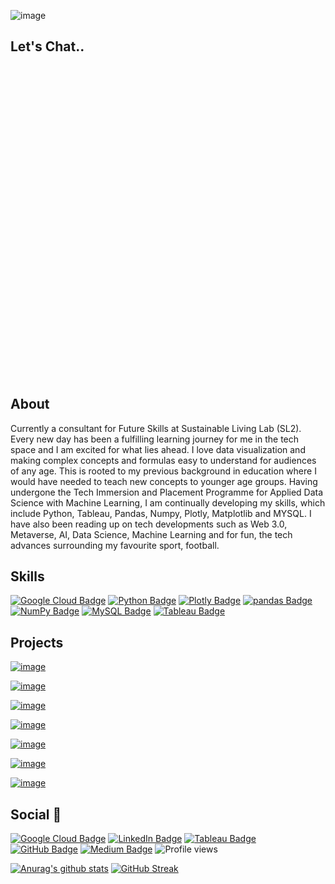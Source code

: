 ![image](https://user-images.githubusercontent.com/96287600/168872368-78171dab-f361-4a34-88dd-986dfd39341a.png)


## Let's Chat..

<script SameSite="None; Secure" src="https://cdn.landbot.io/landbot-3/landbot-3.0.0.js"></script>
<div id="myLandbot" style="width: 100%; height: 500px"></div>
<script>
  var myLandbot = new Landbot.Container({
    container: '#myLandbot',
    configUrl: 'https://landbot.site/v3/H-1324951-D38ANUUQHTU7PLSU/index.json',
  });
</script>

## About 

Currently a consultant for Future Skills at Sustainable Living Lab (SL2). Every new day has been a fulfilling learning journey for me in the tech space and I am excited for what lies ahead. I love data visualization and making complex concepts and formulas easy to understand for audiences of any age. This is rooted to my previous background in education where I would have needed to teach new concepts to younger age groups. 
Having undergone the Tech Immersion and Placement Programme for Applied Data Science with Machine Learning, I am continually developing my skills, which include Python, Tableau, Pandas, Numpy, Plotly, Matplotlib and MYSQL. I have also been reading up on tech developments such as Web 3.0, Metaverse, AI, Data Science, Machine Learning and for fun, the tech advances surrounding my favourite sport, football.

## Skills

[![Google Cloud Badge](https://img.shields.io/badge/Google%20Cloud-4285F4?logo=googlecloud&logoColor=fff&style=flat)](https://www.cloudskillsboost.google/public_profiles/c2ff4f8e-4f42-4380-b038-73104c7d98fc) [![Python Badge](https://img.shields.io/badge/Python-3776AB?logo=python&logoColor=fff&style=flat)](https://www.python.org/) [![Plotly Badge](https://img.shields.io/badge/Plotly-3F4F75?logo=plotly&logoColor=fff&style=flat)](https://plotly.com/) [![pandas Badge](https://img.shields.io/badge/pandas-150458?logo=pandas&logoColor=fff&style=flat)](https://pandas.pydata.org/) [![NumPy Badge](https://img.shields.io/badge/NumPy-013243?logo=numpy&logoColor=fff&style=flat)](https://numpy.org/) [![MySQL Badge](https://img.shields.io/badge/MySQL-4479A1?logo=mysql&logoColor=fff&style=flat)](https://www.mysql.com/) [![Tableau Badge](https://img.shields.io/badge/Tableau-E97627?logo=tableau&logoColor=fff&style=flat)](https://public.tableau.com/app/profile/mohamed.abdul.rauf) 


## Projects
[![image](https://user-images.githubusercontent.com/96287600/171625874-85257b45-f158-4433-a40e-05996ba0c211.png)](https://github.com/abdrauf26/champions_league_repo)

[![image](https://user-images.githubusercontent.com/96287600/159918685-0d6984c9-4690-4cc8-ab62-1a11eb4bab95.png)](https://github.com/abdrauf26/abdul_rauf_repo)

[![image](https://user-images.githubusercontent.com/96287600/167428747-62a64b60-fc42-40a0-a211-fb19fac4157d.png)](https://github.com/abdrauf26/ml_repo)

[![image](https://user-images.githubusercontent.com/96287600/161565008-39ba33fc-8194-48a5-a288-751fc89358d8.png)](https://public.tableau.com/app/profile/mohamed.abdul.rauf/viz/HowSengkanghasthenumberofhighestHDBunitssoldinSingaporeusingTableau_/HowSengkanghasthenumberofhighestHDBunitssoldinSingaporeusingTableau_)

[![image](https://user-images.githubusercontent.com/96287600/178280374-6d62400d-6d19-4d71-9498-8a1a7da7f8d1.png)](https://github.com/abdrauf26/data_visualization)

[![image](https://user-images.githubusercontent.com/96287600/163551843-d4fb392b-713f-43fc-acba-0cd678a04129.png)](https://github.com/abdrauf26/web_scraping_repo)

[![image](https://user-images.githubusercontent.com/96287600/163976546-c012a39b-1734-4e36-9696-6fe7c8a3aad7.png)](https://github.com/abdrauf26/my_sql_repo)





## Social 📧 

[![Google Cloud Badge](https://img.shields.io/badge/Google%20Cloud-4285F4?logo=googlecloud&logoColor=fff&style=flat)](https://www.cloudskillsboost.google/public_profiles/c2ff4f8e-4f42-4380-b038-73104c7d98fc) [![LinkedIn Badge](https://img.shields.io/badge/LinkedIn-0A66C2?logo=linkedin&logoColor=fff&style=flat)](https://www.linkedin.com/in/abdrauf26/) [![Tableau Badge](https://img.shields.io/badge/Tableau-E97627?logo=tableau&logoColor=fff&style=flat)](https://public.tableau.com/app/profile/mohamed.abdul.rauf) [![GitHub Badge](https://img.shields.io/badge/GitHub-181717?logo=github&logoColor=fff&style=flat)](https://github.com/abdrauf26) [![Medium Badge](https://img.shields.io/badge/Medium-000?logo=medium&logoColor=fff&style=flat)](https://medium.com/@rauf.yusope) ![Profile views](https://gpvc.arturio.dev/abdrauf26) 





[![Anurag's github stats](https://github-readme-stats.vercel.app/api?username=abdrauf26&theme=prussian)](https://github.com/anuraghazra/github-readme-stats)
[![GitHub Streak](https://github-readme-streak-stats.herokuapp.com/?user=abdrauf26&theme=default)](https://git.io/streak-stats)


<!---
abdrauf26/abdrauf26 is a ✨ special ✨ repository because its `README.md` (this file) appears on your GitHub profile.
You can click the Preview link to take a look at your changes.
--->
